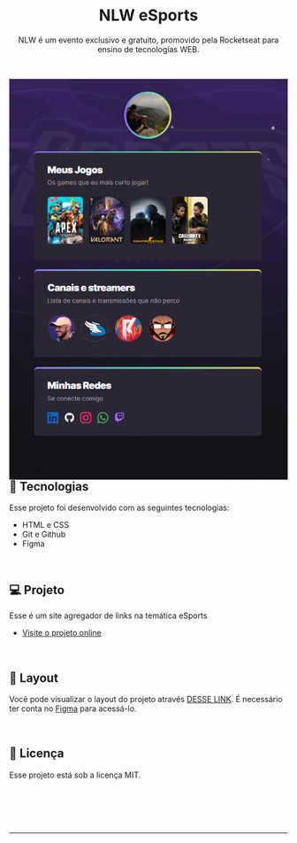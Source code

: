 <h1 align="center"> NLW eSports </h1>

<p align="center">
NLW é um evento exclusivo e gratuito, promovido pela Rocketseat para ensino de tecnologias WEB. <br/>
</p>

<br>

<p align="center">
  <img style="margin-right: 50px" width="600" align="left" alt="projeto Habits" src="./assets/esports-preview.png">
</p>

 
## 🚀 Tecnologias

Esse projeto foi desenvolvido com as seguintes tecnologias:

- HTML e CSS
- Git e Github
- Figma

<br>

## 💻 Projeto

Esse é um site agregador de links na temática eSports

- [Visite o projeto online](https://weversonmp.github.io/nlw-esports)

<br>

## 🔖 Layout

Você pode visualizar o layout do projeto através [DESSE LINK](https://www.figma.com/file/LCxyf9gmop97h6gzNtr9x8/NLW-eSports-(Community)?node-id=79-2502&t=94Bog9rxHqISqMqu-0). É necessário ter conta no [Figma](https://figma.com) para acessá-lo.

<br>

## 📝 Licença

Esse projeto está sob a licença MIT.

<br>
<br>
<br>
<br>

---
